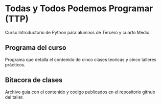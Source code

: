 # Todas y Todos Podemos Programar (TTP)

Curso Introductorio de Python para alumnos de Tercero y cuarto Medio.

## Programa del curso

Programa que detalla el contenido de cinco clases teoricas y cinco talleres prácticos.

## Bitacora de clases

Archivo guia con el contenido y codigo publicados en el repositorio github del taller.
